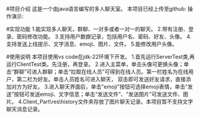 #项目介绍
    这是一个由java语言编写的多人聊天室。
    本项目已经上传至github:
    操作演示: 


#实现功能
    1.能实现多人聊天，群聊、一对多或者一对一的聊天。
    2.带有注册、登录、密码修改功能。
    3.支持用户数据记录，包括用户名、密码、好友、头像。
    4.支持发送上线提示、文字消息、emoji、图片、文件。
    5.能修改用户头像。


#使用说明
    本项目使用vs code在jdk-22环境下开发。
    1.首先运行ServerTest类,再运行ClientTest类。先注册，再登录。
    2.进入主菜单，单击头像可更换头像；单击“群聊”可进入群聊；单击“拉取在线人员”可得到在线人员。第一栏姓名为在线用户，第二栏为好友。单击人员姓名可进入聊天，
双击即可发送好友请求，直接添加对方为好友。
    3.进入聊天界面后，单击"emoji"按钮可选择emoji表情，单击“发送”按钮可发送emoji、文字信息；单击“发送文件”、“发送图片”可发送文件、图片。
    4.Client_Part\res\history文件夹存放了图片聊天记录。本项目暂不支持文字聊天消息记录。
